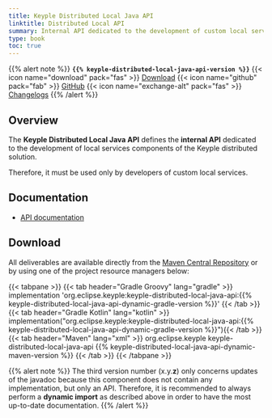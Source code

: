 ```yaml
---
title: Keyple Distributed Local Java API
linktitle: Distributed Local API
summary: Internal API dedicated to the development of custom local services components of the Keyple distributed solution.
type: book
toc: true
---
```


{{% alert note %}}
**`{{% keyple-distributed-local-java-api-version %}}`**
<span class="component-metadata">{{< icon name="download" pack="fas" >}} [Download](#download)</span>
<span class="component-metadata">{{< icon name="github" pack="fab" >}} [GitHub](https://github.com/eclipse/keyple-distributed-local-java-api/)</span>
<span class="component-metadata">{{< icon name="exchange-alt" pack="fas" >}} [Changelogs](https://github.com/eclipse/keyple-distributed-local-java-api/releases/)</span>
{{% /alert %}}

## Overview

The **Keyple Distributed Local Java API** defines the **internal API** dedicated to the development of local services components of the Keyple distributed solution.

Therefore, it must be used only by developers of custom local services.

## Documentation

* [API documentation](https://eclipse.github.io/keyple-distributed-local-java-api)

## Download

All deliverables are available directly from the [Maven Central Repository](https://search.maven.org/search?q=a:keyple-distributed-local-java-api) or by using one of the project resource managers below:

{{< tabpane >}}
{{< tab header="Gradle Groovy" lang="gradle" >}}
implementation 'org.eclipse.keyple:keyple-distributed-local-java-api:{{% keyple-distributed-local-java-api-dynamic-gradle-version %}}'
{{< /tab >}}
{{< tab header="Gradle Kotlin" lang="kotlin" >}}
implementation("org.eclipse.keyple:keyple-distributed-local-java-api:{{% keyple-distributed-local-java-api-dynamic-gradle-version %}}"){{< /tab >}}
{{< tab header="Maven" lang="xml" >}}
<dependency>
  <groupId>org.eclipse.keyple</groupId>
  <artifactId>keyple-distributed-local-java-api</artifactId>
  <version>{{% keyple-distributed-local-java-api-dynamic-maven-version %}}</version>
</dependency>
{{< /tab >}}
{{< /tabpane >}}

{{% alert note %}}
The third version number (x.y.**z**) only concerns updates of the javadoc because this component does not contain any implementation, but only an API.
Therefore, it is recommended to always perform a **dynamic import** as described above in order to have the most up-to-date documentation.
{{% /alert %}}